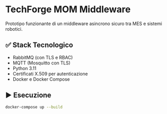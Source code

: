 # TechForge MOM Middleware

Prototipo funzionante di un middleware asincrono sicuro tra MES e sistemi robotici.

## ✅ Stack Tecnologico

- RabbitMQ (con TLS e RBAC)
- MQTT (Mosquitto con TLS)
- Python 3.11
- Certificati X.509 per autenticazione
- Docker e Docker Compose

## ▶️ Esecuzione

```bash
docker-compose up --build
